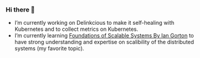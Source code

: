 ### Hi there 👋

- I’m currently working on Delinkcious to make it self-healing with Kubernetes and to collect metrics on Kubernetes.
- I’m currently learning [Foundations of Scalable Systems By Ian Gorton](https://learning.oreilly.com/library/view/foundations-of-scalable/9781098106058/) to have strong understanding and expertise on scalibility of the distributed systems (my favorite topic).